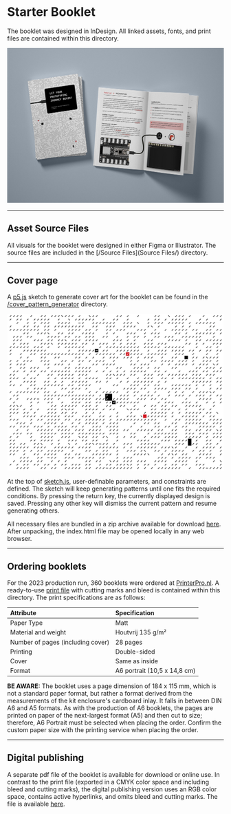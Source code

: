 # Starter Booklet

The booklet was designed in InDesign. All linked assets, fonts, and print files are contained within this directory.

![Image of booklet](/assets/Booklet_2023.jpg)

---

## Asset Source Files
All visuals for the booklet were designed in either Figma or Illustrator. The source files are included in the [/Source Files](Source Files/) directory.

---

## Cover page
A [p5.js](https://p5js.org/) sketch to generate cover art for the booklet can be found in the [/cover_pattern_generator](cover_pattern_generator/) directory.

![Generative pattern](/production_files/2023_edition/box_assembly/stickers/lid_stickers/Links/Pattern.png)

At the top of [sketch.js](cover_pattern_generator/sketch.js), user-definable parameters, and constraints are defined. The sketch will keep generating patterns until one fits the required conditions. By pressing the return key, the currently displayed design is saved. Pressing any other key will dismiss the current pattern and resume generating others.

All necessary files are bundled in a zip archive available for download [here](cover_pattern_generator/pattern_generator.zip). After unpacking, the index.html file may be opened locally in any web browser.

---

## Ordering booklets
For the 2023 production run, 360 booklets were ordered at [PrinterPro.nl](https://www.printerpro.nl/producten/brochures-magazines-geniet/). A ready-to-use [print file](2023_Kit_Booklet_Printfile(CMYK_Coated_FOGRA39).pdf) with cutting marks and bleed is contained within this directory. The print specifications are as follows:

| Attribute | Specification |
| :--- | :--- |
| Paper Type | Matt |
| Material and weight | Houtvrij 135 g/m² |
| Number of pages (including cover) | 28 pages |
| Printing | Double-sided |
| Cover | Same as inside |
| Format | A6 portrait (10,5 x 14,8 cm) |

**BE AWARE:** The booklet uses a page dimension of 184 x 115 mm, which is not a standard paper format, but rather a format derived from the measurements of the kit enclosure's cardboard inlay. It falls in between DIN A6 and A5 formats. As with the production of A6 booklets, the pages are printed on paper of the next-largest format (A5) and then cut to size; therefore, A6 Portrait must be selected when placing the order. Confirm the custom paper size with the printing service when placing the order.

---

## Digital publishing

A separate pdf file of the booklet is available for download or online use. In contrast to the print file (exported in a CMYK color space and including bleed and cutting marks), the digital publishing version uses an RGB color space, contains active hyperlinks, and omits bleed and cutting marks. The file is available [here](2023_Kit_Booklet(RGB_Digital_Publishing).pdf). 
